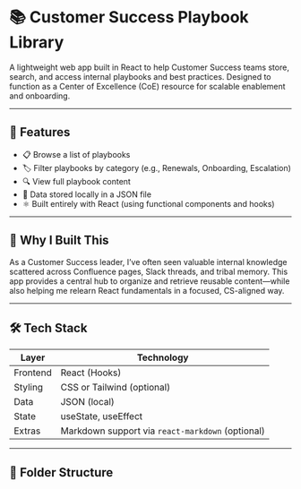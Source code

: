 # 📚 Customer Success Playbook Library

A lightweight web app built in React to help Customer Success teams store, search, and access internal playbooks and best practices. Designed to function as a Center of Excellence (CoE) resource for scalable enablement and onboarding.

---

## 🚀 Features

- 📋 Browse a list of playbooks
- 🏷️ Filter playbooks by category (e.g., Renewals, Onboarding, Escalation)
- 🔍 View full playbook content
- 📁 Data stored locally in a JSON file
- ⚛️ Built entirely with React (using functional components and hooks)

---

## 🧠 Why I Built This

As a Customer Success leader, I’ve often seen valuable internal knowledge scattered across Confluence pages, Slack threads, and tribal memory. This app provides a central hub to organize and retrieve reusable content—while also helping me relearn React fundamentals in a focused, CS-aligned way.

---

## 🛠️ Tech Stack

| Layer     | Technology      |
|-----------|-----------------|
| Frontend  | React (Hooks)   |
| Styling   | CSS or Tailwind (optional) |
| Data      | JSON (local)    |
| State     | useState, useEffect |
| Extras    | Markdown support via `react-markdown` (optional) |

---

## 📁 Folder Structure

